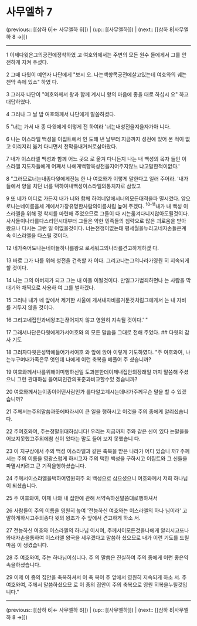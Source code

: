 # 사무엘하 7

(previous:: [[삼하 6|← 사무엘하 6]]) | (up:: [[사무엘하]]) | (next:: [[삼하 8|사무엘하 8 →]])

***




1 
이제다윗은그의궁전에정착하였 고 여호와께서는 주변의 모든 원수 들에게서 그를 안전하게 지켜 주셨다. 



2 
그때 다윗이 예언자 나단에게 "보시 오. 나는백향목궁전에살고있는데 여호와의 궤는 천막 속에 있소" 하였 다. 



3 
그러자 나단이 "여호와께서 왕과 함께 계시니 왕의 마음에 좋을 대로 하십시 오" 하고 대답하였다. 



4 
그러나 그 날 밤 여호와께서 나단에게 말씀하셨다. 



5 
"너는 가서 내 종 다윗에게 이렇게 전 하여라 '너는내성전을지을자가아 니다. 



6 
나는 이스라엘 백성을 이집트에서 인 도해 낸 날부터 지금까지 성전에 있어 본 적이 없고 이리저리 옮겨 다니면서 천막을내거처로삼아왔다. 



7 
내가 이스라엘 백성과 함께 어느 곳으 로 옮겨 다니든지 나는 내 백성의 목자 들인 이스라엘 지도자들에게 어째서 나에게백향목성전을지어주지않느 냐고말한적이없다.' 



8 
"그러므로너는내종다윗에게전능 한 나 여호와가 이렇게 말한다고 일러 주어라. '내가 들에서 양을 치던 너를 택하여내백성이스라엘의통치자로 삼았고 



9 
또 네가 어디로 가든지 내가 너와 함께 하여네앞에서너의모든대적을파 멸시켰다. 앞으로나는네이름을세 계에서가장유명한사람의이름처럼 높여 주겠다. <sup class="versenum">10-11</sup>내가 내 백성 이스라엘을 위해 정 착지를 마련해 주었으므로 그들이 다 시는옮겨다니지않아도될것이다. 사사들이나라를다스리던시대부터 그들은 악한 민족들의 침략으로 많은 괴로움을 받아왔으나 다시는 그런 일 이없을것이다. 너는전쟁이없는태 평세월을누리고네자손들은계속 이스라엘을 다스릴 것이다. 



12 
네가죽어도나는네아들하나를왕으 로세워그의나라를견고하게하겠 다. 



13 
바로 그가 나를 위해 성전을 건축할 자 이다. 그리고나는그의나라가영원 히 지속되게 할 것이다. 



14 
나는 그의 아버지가 되고 그는 내 아들 이될것이다. 만일그가범죄하면나 는 사람을 막대기와 채찍으로 사용하 여 그를 벌하겠다. 



15 
그러나 내가 네 앞에서 제거한 사울에 게서내자비를거둔것처럼그에게서 는 내 자비를 거두지 않을 것이다. 



16 
그리고네집안과네왕조는끊어지지 않고 영원히 지속될 것이다.' " 



17 
그래서나단은다윗에게가서여호와 의 모든 말씀을 그대로 전해 주었다. ## 다윗의 감사 기도 



18 
그러자다윗은성막에들어가서여호 와 앞에 앉아 이렇게 기도하였다. "주 여호와여, 나는누구며내가족은무 엇인데 나에게 이런 축복을 베풀어 주 셨습니까? 



19 
여호와께서나를위해이미행하신일 도과분한데이제내집안의장래일 까지 말씀해 주셨으니 그런 관대하심 을어찌인간의표준과비교할수있 겠습니까? 



20 
여호와께서는이종이어떤사람인가 를다알고계시는데내가주께무슨 말을 할 수 있겠습니까? 



21 
주께서는주의말씀과뜻에따라서이 큰 일을 행하시고 이것을 주의 종에게 알리셨습니다. 



22 
주여호와여, 주는정말위대하십니다! 우리는 지금까지 주와 같은 신이 있다 는말을들어보지못했고주외에참 신이 있다는 말도 들어 보지 못했습니 다. 



23 
이 지구상에서 주의 백성 이스라엘과 같은 축복을 받은 나라가 어디 있습니 까? 주께서는 주의 이름을 영광스럽게 하시고자 주의 택한 백성을 구하시고 이집트와 그 신들을 파멸시키려고 큰 기적을행하셨습니다. 



24 
주께서이스라엘을택하여영원히주 의 백성으로 삼으셨으니 여호와께서 저희 하나님이 되셨습니다. 



25 
주 여호와여, 이제 나와 내 집안에 관해 서약속하신말씀대로행하셔서 



26 
사람들이 주의 이름을 영원히 높여 '전능하신 여호와는 이스라엘의 하나 님이라' 고말하게하시고주의종다 윗의 왕조가 주 앞에서 견고하게 하소 서. 



27 
전능하신 여호와 이스라엘의 하나님 이시여, 주께서이모든것을나에게 알리시고또나와내자손을통하여 이스라엘 왕국을 세우겠다고 말씀하 셨으므로 내가 이런 기도를 드릴 마음 이 생겼습니다. 



28 
주 여호와여, 주는 하나님이십니다. 주 의 말씀은 진실하여 주의 종에게 이런 좋은약속을하셨습니다. 



29 
이제 이 종의 집안을 축복하셔서 이 축 복이 주 앞에서 영원히 지속되게 하소 서. 주 여호와여, 주께서 말씀하셨으므 로 이 종의 집안이 주의 축복으로 영원 히복을누릴것입니다."

***

(previous:: [[삼하 6|← 사무엘하 6]]) | (up:: [[사무엘하]]) | (next:: [[삼하 8|사무엘하 8 →]])
